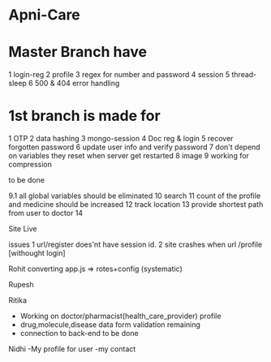 # Apni-Care

# Master Branch have
1 login-reg
2 profile
3 regex for number and password
4 session
5 thread-sleep
6 500 & 404 error handling

# 1st branch is made for
1 OTP
2 data hashing
3 mongo-session
4 Doc reg & login
5 recover forgotten password
6 update user info and verify password
7 don't depend on variables they reset when server get restarted
8 image
9 working for compression

to be done

9.1 all global variables should be eliminated
10 search
11 count of the profile and medicine should be increased
12 track location
13 provide shortest path from user to doctor
14




Site Live

issues
1 url/register does'nt have session id.
2 site crashes when url /profile [withought login]

Rohit
converting app.js => rotes+config (systematic)

















Rupesh


















Ritika
- Working on doctor/pharmacist(health_care_provider) profile
- drug,molecule,disease data form validation remaining
- connection to back-end to be done















Nidhi
-My profile for user
-my contact























